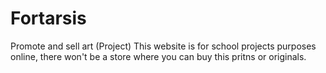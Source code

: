 # Fortarsis
Promote and sell art (Project)
This website is for school projects purposes online, there won't be a store where you can buy this pritns or originals. 
